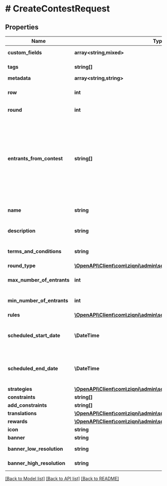 # # CreateContestRequest

## Properties

Name | Type | Description | Notes
------------ | ------------- | ------------- | -------------
**custom_fields** | **array<string,mixed>** | A list of custom field entries | [optional]
**tags** | **string[]** | A list of id&#39;s used to tag models | [optional]
**metadata** | **array<string,string>** |  | [optional]
**row** | **int** | The row number for displaying the Contest in a table | [optional]
**round** | **int** | To what round does the contest belong | [optional]
**entrants_from_contest** | **string[]** | A list of Ziqni contest identifiers to allow contests chaining. When a Progression competition is active and you have a 2 round competition the first round has to reference the second round then this parameter becomes mandatory instead of Optional. | [optional]
**name** | **string** | A name for the Contest. Can be translated |
**description** | **string** | A name for the Contest. Can be translated | [optional]
**terms_and_conditions** | **string** | A name for the Contest. Can be translated | [optional]
**round_type** | [**\OpenAPI\Client\com\ziqni\admin\sdk\model\RoundType**](RoundType.md) |  |
**max_number_of_entrants** | **int** | Maximum number of entrants for the contest | [optional]
**min_number_of_entrants** | **int** | Minimum number of entrants for the contest |
**rules** | [**\OpenAPI\Client\com\ziqni\admin\sdk\model\Rule[]**](Rule.md) |  | [optional]
**scheduled_start_date** | **\DateTime** | ISO8601 timestamp for when a Contest should start. All records are stored in UTC time zone |
**scheduled_end_date** | **\DateTime** | ISO8601 timestamp for when a Contest should end. All records are stored in UTC time zone |
**strategies** | [**\OpenAPI\Client\com\ziqni\admin\sdk\model\TournamentStrategies**](TournamentStrategies.md) |  |
**constraints** | **string[]** | Additional constraints |
**add_constraints** | **string[]** | Additional constraints | [optional]
**translations** | [**\OpenAPI\Client\com\ziqni\admin\sdk\model\Translation[]**](Translation.md) |  | [optional]
**rewards** | [**\OpenAPI\Client\com\ziqni\admin\sdk\model\CreateRewardRequest[]**](CreateRewardRequest.md) |  | [optional]
**icon** | **string** | Link to the icon | [optional]
**banner** | **string** | Link to the banner | [optional]
**banner_low_resolution** | **string** | Link to the bannerLowResolution | [optional]
**banner_high_resolution** | **string** | Link to the bannerHighResolution | [optional]

[[Back to Model list]](../../README.md#models) [[Back to API list]](../../README.md#endpoints) [[Back to README]](../../README.md)
